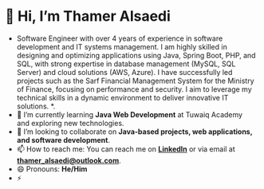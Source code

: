 # 👋 Hi, I’m Thamer Alsaedi

-  Software Engineer with over 4 years of experience in software development and IT systems management. I am highly skilled in designing and optimizing applications using Java, Spring Boot, PHP, and SQL, with strong expertise in database management (MySQL, SQL Server) and cloud solutions (AWS, Azure). I have successfully led projects such as the Sarf Financial Management System for the Ministry of Finance, focusing on performance and security. I aim to leverage my technical skills in a dynamic environment to deliver innovative IT solutions. *.
- 🌱 I’m currently learning **Java Web Development** at Tuwaiq Academy and exploring new technologies.
- 💞️ I’m looking to collaborate on **Java-based projects, web applications, and software development**.
- 📫 How to reach me: You can reach me on **[LinkedIn](https://www.linkedin.com/in/thamer-alsaedi-92026b163/)** or via email at **thamer_alsaedi@outlook.com**.
- 😄 Pronouns: **He/Him**
- ⚡

<!---
HussamAlsaedi/HussamAlsaedi is a ✨ special ✨ repository because its `README.md` (this file) appears on your GitHub profile.
You can click the Preview link to take a look at your changes.
--->
